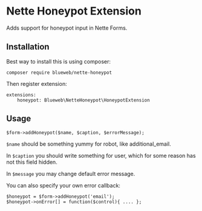 # Nette Honeypot Extension

Adds support for honeypot input in Nette Forms.

## Installation

Best way to install this is using composer:

	composer require blueweb/nette-honeypot
	
Then register extension:
	
	extensions:
        honeypot: Blueweb\NetteHoneypot\HoneypotExtension
        
## Usage

	$form->addHoneypot($name, $caption, $errorMessage);
	
`$name` should be something yummy for robot, like additional_email.

In `$caption` you should write something for user, which for some reason has not this field hidden.

In `$message` you may change default error message.
	 
You can also specify your own error callback:

	$honeypot = $form->addHoneypot('email');
	$honeypot->onError[] = function($control){ .... };
